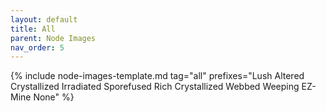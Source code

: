 ```yaml
---
layout: default
title: All
parent: Node Images
nav_order: 5
---
```


{% include node-images-template.md tag="all" prefixes="Lush Altered Crystallized Irradiated Sporefused Rich Crystallized Webbed Weeping EZ-Mine None" %}
